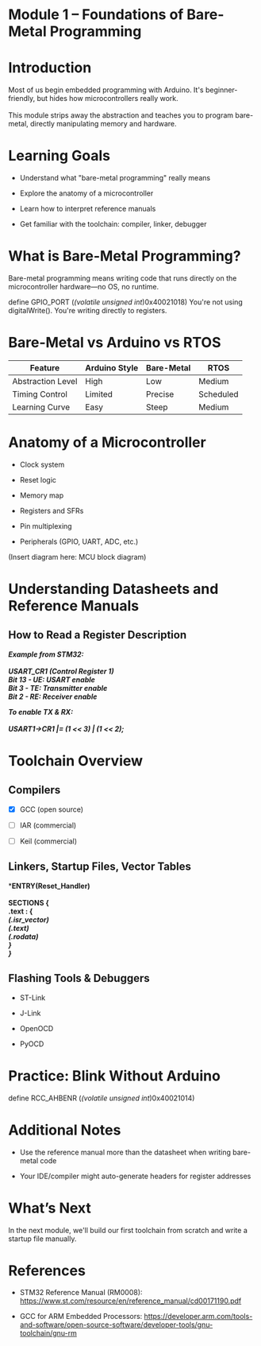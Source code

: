 # Module 1 – Foundations of Bare-Metal Programming

# Introduction

Most of us begin embedded programming with Arduino. It's beginner-friendly, but hides how microcontrollers really work. \
 \
This module strips away the abstraction and teaches you to program bare-metal, directly manipulating memory and hardware.

# Learning Goals

- Understand what "bare-metal programming" really means

- Explore the anatomy of a microcontroller

- Learn how to interpret reference manuals

- Get familiar with the toolchain: compiler, linker, debugger

# What is Bare-Metal Programming?

Bare-metal programming means writing code that runs directly on the microcontroller hardware—no OS, no runtime.

define GPIO_PORT (*(volatile unsigned int*)0x40021018)
You're not using digitalWrite(). You're writing directly to registers.

# Bare-Metal vs Arduino vs RTOS

| Feature | Arduino Style | Bare-Metal | RTOS |
|---|---|---|---|
| Abstraction Level | High | Low | Medium |
| Timing Control | Limited | Precise | Scheduled |
| Learning Curve | Easy | Steep | Medium |

# Anatomy of a Microcontroller

- Clock system

- Reset logic

- Memory map

- Registers and SFRs

- Pin multiplexing

- Peripherals (GPIO, UART, ADC, etc.)

(Insert diagram here: MCU block diagram)

# Understanding Datasheets and Reference Manuals

## How to Read a Register Description

***Example from STM32: \
 \
USART_CR1 (Control Register 1) \
Bit 13 - UE: USART enable \
Bit 3  - TE: Transmitter enable \
Bit 2  - RE: Receiver enable***

***To enable TX & RX: \
 \
USART1->CR1 |= (1 << 3) | (1 << 2);***

# Toolchain Overview

## Compilers

- [x] GCC (open source)

- [ ] IAR (commercial)

- [ ] Keil (commercial)

## Linkers, Startup Files, Vector Tables

***ENTRY(Reset_Handler) \
 \
SECTIONS { \
  .text : { \
    *(.isr_vector) \
    *(.text*) \
    *(.rodata*) \
  } \
}***

## Flashing Tools & Debuggers

- ST-Link

- J-Link

- OpenOCD

- PyOCD

# Practice: Blink Without Arduino

define RCC_AHBENR  (*(volatile unsigned int*)0x40021014)
# Additional Notes

- Use the reference manual more than the datasheet when writing bare-metal code

- Your IDE/compiler might auto-generate headers for register addresses

# What’s Next

In the next module, we'll build our first toolchain from scratch and write a startup file manually.

# References

- STM32 Reference Manual (RM0008): https://www.st.com/resource/en/reference_manual/cd00171190.pdf

- GCC for ARM Embedded Processors: https://developer.arm.com/tools-and-software/open-source-software/developer-tools/gnu-toolchain/gnu-rm
